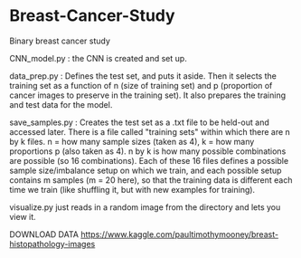 # Breast-Cancer-Study
Binary breast cancer study

CNN_model.py : the CNN is created and set up.

data_prep.py : 
Defines the test set, and puts it aside.
Then it selects the training set as a function of n (size of training set) and p (proportion of cancer images to preserve in the training set). It also prepares the training and test data for the model.

save_samples.py :
Creates the test set as a .txt file to be held-out and accessed later.
There is a file called "training sets" within which there are n by k files. n = how many sample sizes (taken as 4), k = how many proportions p (also taken as 4). n by k is how many possible combinations are possible (so 16 combinations). Each of these 16 files defines a possible sample size/imbalance setup on which we train, and each possible setup contains m samples (m = 20 here), so that the training data is different each time we train (like shuffling it, but with new examples for training).

visualize.py just reads in a random image from the directory and lets you view it.

DOWNLOAD DATA
https://www.kaggle.com/paultimothymooney/breast-histopathology-images
